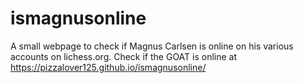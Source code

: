 # ismagnusonline
A small webpage to check if Magnus Carlsen is online on his various accounts on lichess.org. Check if the GOAT is online at https://pizzalover125.github.io/ismagnusonline/
